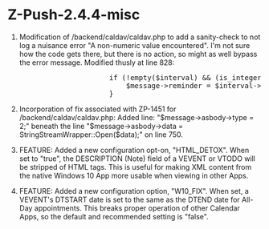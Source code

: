 # Z-Push-2.4.4-misc

1) Modification of /backend/caldav/caldav.php to add a sanity-check to not log a nuisance error "A non-numeric value encountered".
I'm not sure how the code gets there, but there is no action, so might as well bypass the error message.  Modified thusly at line 828:
<pre>
 						if (!empty($interval) && (is_integer($interval))) {
                        	$message->reminder = $interval->format("%i") + $interval->format("%h") * 60 + $interval->format("%a") * 60 * 24;
						}
</pre>

2) Incorporation of fix associated with ZP-1451 for /backend/caldav/caldav.php:
Added line: "$message->asbody->type = 2;" beneath the line "$message->asbody->data = StringStreamWrapper::Open($data);" on line 750.

3) FEATURE: Added a new configuration opt-on, "HTML_DETOX".  When set to "true", the DESCRIPTION (Note) field of a VEVENT or VTODO will
be stripped of HTML tags.  This is useful for making XML content from the native Windows 10 App more usable when viewing in other
Apps.

4) FEATURE: Added a new configuration option, "W10_FIX".  When set, a VEVENT's DTSTART date is set to the same as the DTEND date for
All-Day appointments.  This breaks proper operation of other Calendar Apps, so the default and recommended setting is "false".

